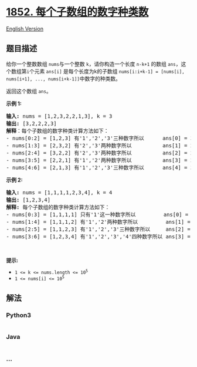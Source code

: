 # [1852. 每个子数组的数字种类数](https://leetcode-cn.com/problems/distinct-numbers-in-each-subarray)

[English Version](/solution/1800-1899/1852.Distinct%20Numbers%20in%20Each%20Subarray/README_EN.md)

## 题目描述

<!-- 这里写题目描述 -->

<p>给你一个整数数组 <code>nums</code>与一个整数 <code>k</code>，请你构造一个长度 <code>n-k+1</code> 的数组 <code>ans</code>，这个数组第<code>i</code>个元素 <code>ans[i]</code> 是每个长度为k的子数组 <code>nums[i:i+k-1] = [nums[i], nums[i+1], ..., nums[i+k-1]]</code>中数字的种类数。</p>

<p>返回这个数组 <code>ans</code>。</p>

<p><strong>示例 1:</strong></p>

<pre><strong>输入:</strong> nums = [1,2,3,2,2,1,3], k = 3
<strong>输出:</strong> [3,2,2,2,3]
<b>解释</b>：每个子数组的数字种类计算方法如下：
- nums[0:2] = [1,2,3] 有'1','2','3'三种数字所以      ans[0] = 3
- nums[1:3] = [2,3,2] 有'2','3'两种数字所以          ans[1] = 2
- nums[2:4] = [3,2,2] 有'2','3'两种数字所以          ans[2] = 2
- nums[3:5] = [2,2,1] 有'1','2'两种数字所以          ans[3] = 2
- nums[4:6] = [2,1,3] 有'1','2','3'三种数字所以      ans[4] = 3
</pre>

<p><strong>示例 2:</strong></p>

<pre><strong>输入:</strong> nums = [1,1,1,1,2,3,4], k = 4
<strong>输出:</strong> [1,2,3,4]
<strong>解释: </strong>每个子数组的数字种类计算方法如下：
- nums[0:3] = [1,1,1,1] 只有'1'这一种数字所以         ans[0] = 1
- nums[1:4] = [1,1,1,2] 有'1','2'两种数字所以         ans[1] = 2
- nums[2:5] = [1,1,2,3] 有'1','2','3'三种数字所以     ans[2] = 3
- nums[3:6] = [1,2,3,4] 有'1','2','3','4'四种数字所以 ans[3] = 4
</pre>

<p> </p>

<p><strong>提示:</strong></p>

<ul>
	<li><code>1 &lt;= k &lt;= nums.length &lt;= 10<sup>5</sup></code></li>
	<li><code>1 &lt;= nums[i] &lt;= 10<sup>5</sup></code></li>
</ul>


## 解法

<!-- 这里可写通用的实现逻辑 -->

<!-- tabs:start -->

### **Python3**

<!-- 这里可写当前语言的特殊实现逻辑 -->

```python

```

### **Java**

<!-- 这里可写当前语言的特殊实现逻辑 -->

```java

```

### **...**

```

```

<!-- tabs:end -->
